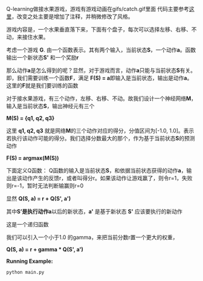 Q-learning做接水果游戏，游戏有游戏动画在gifs/catch.gif里面
代码主要参考[这里](https://github.com/farizrahman4u/qlearning4k)，改变之处主要是增加了注释，并稍微修改了风格。

游戏内容是，一个水果垂直落下来，下面有个盘子，每次可以选择左移、右移、不动，来接住水果。

考虑一个游戏 **G**. 由一个函数表示。其有两个输入，当前状态**S**，一个动作**a**。函数输出一个新状态**S'** 和一个奖励**r**

那么动作**a**是怎么得到的呢？显然，对于游戏而言，动作**a**只能与当前状态**S**有关。即，我们需要训练一个函数**F**，满足
**F(S) = a**即输入是当前状态，输出是动作**a**。这里的**F**就是我们要训练的函数

对于接水果游戏，有三个动作，左移、右移、不动。故我们设计一个神经网络**M**，输入是当前状态**S**，输出神经元有三个

**M(S) = {q1, q2, q3}**

这里 **q1, q2, q3** 就是网络**M**的三个动作对应的得分，分值区间为[-1.0, 1.0]。表示若执行该动作可能的得分。我们选择分数最大的那个，作为基于当前状态**S**的预测动作

**F(S) = argmax(M(S))**

下面定义Q函数：
Q函数的输入是当前状态**S**，和依据当前状态获得的动作**a**，输出是该动作产生的反馈r，或者叫得分r。如果该动作让游戏赢了，则令r=1，失败则r=-1，暂时无法判断输赢则r=0

显然
**Q(S, a) = r + Q(S', a')**

其中**S’**是执行动作**a**以后的新状态，**a'** 是基于新状态 **S'** 应该要执行的新动作

这是一个递归函数

我们可以引入一个小于1.0 的gamma，来把当前分数r置一个更大的权重，

**Q(S, a) = r + gamma * Q(S', a')**

**Running Example:**

```shell
python main.py
```